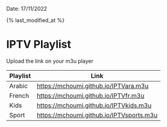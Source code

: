 Date: 17/11/2022

{% last_modified_at %}
# IPTV Playlist

Upload the link on your m3u player

|Playlist   |Link                                       |
|-----------|-------------------------------------------|
|Arabic     |https://mchoumi.github.io/IPTVara.m3u      |
|French     |https://mchoumi.github.io/IPTVfr.m3u       |
|Kids       |https://mchoumi.github.io/IPTVkids.m3u     |
|Sport      |https://mchoumi.github.io/IPTVsports.m3u   |
